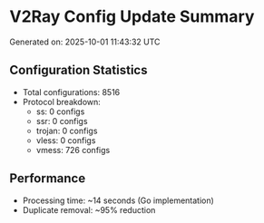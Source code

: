 # V2Ray Config Update Summary
Generated on: 2025-10-01 11:43:32 UTC

## Configuration Statistics
- Total configurations: 8516
- Protocol breakdown:
  - ss: 0 configs
  - ssr: 0 configs
  - trojan: 0 configs
  - vless: 0 configs
  - vmess: 726 configs

## Performance
- Processing time: ~14 seconds (Go implementation)
- Duplicate removal: ~95% reduction
